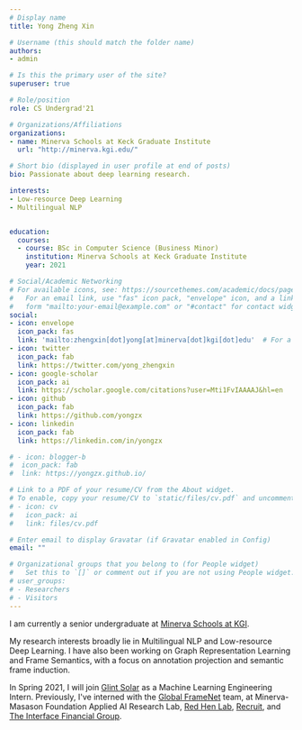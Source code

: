 ```yaml
---
# Display name
title: Yong Zheng Xin

# Username (this should match the folder name)
authors:
- admin

# Is this the primary user of the site?
superuser: true

# Role/position
role: CS Undergrad'21

# Organizations/Affiliations
organizations:
- name: Minerva Schools at Keck Graduate Institute
  url: "http://minerva.kgi.edu/"

# Short bio (displayed in user profile at end of posts)
bio: Passionate about deep learning research.

interests:
- Low-resource Deep Learning
- Multilingual NLP


education:
  courses:
  - course: BSc in Computer Science (Business Minor)
    institution: Minerva Schools at Keck Graduate Institute
    year: 2021

# Social/Academic Networking
# For available icons, see: https://sourcethemes.com/academic/docs/page-builder/#icons
#   For an email link, use "fas" icon pack, "envelope" icon, and a link in the
#   form "mailto:your-email@example.com" or "#contact" for contact widget.
social:
- icon: envelope
  icon_pack: fas
  link: 'mailto:zhengxin[dot]yong[at]minerva[dot]kgi[dot]edu'  # For a direct email link, use "mailto:zhengxin.yong@minerva.kgi.edu".
- icon: twitter
  icon_pack: fab
  link: https://twitter.com/yong_zhengxin
- icon: google-scholar
  icon_pack: ai
  link: https://scholar.google.com/citations?user=Mti1FvIAAAAJ&hl=en
- icon: github
  icon_pack: fab
  link: https://github.com/yongzx
- icon: linkedin
  icon_pack: fab
  link: https://linkedin.com/in/yongzx

# - icon: blogger-b
#  icon_pack: fab
#  link: https://yongzx.github.io/

# Link to a PDF of your resume/CV from the About widget.
# To enable, copy your resume/CV to `static/files/cv.pdf` and uncomment the lines below.
# - icon: cv
#   icon_pack: ai
#   link: files/cv.pdf

# Enter email to display Gravatar (if Gravatar enabled in Config)
email: ""

# Organizational groups that you belong to (for People widget)
#   Set this to `[]` or comment out if you are not using People widget.
# user_groups:
# - Researchers
# - Visitors
---
```


I am currently a senior undergraduate at [Minerva Schools at KGI](http://minerva.kgi.edu/).

My research interests broadly lie in Multilingual NLP and Low-resource Deep Learning. I have also been working on Graph Representation Learning and Frame Semantics, with a focus on annotation projection and semantic frame induction.

In Spring 2021, I will join [Glint Solar](https://www.glintsolar.co/) as a Machine Learning Engineering Intern. Previously, I've interned with the [Global FrameNet](https://www.globalframenet.org/) team, at Minerva-Masason Foundation Applied AI Research Lab, [Red Hen Lab](https://www.redhenlab.org/home), [Recruit](https://recruit-holdings.com/), and [The Interface Financial Group](https://www.interfacefinancial.com/).
